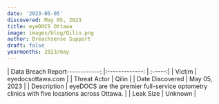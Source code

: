 ```yaml
---
date: '2023-05-05'
discovered: May 05, 2023
title: eyeDOCS Ottawa
image: images/blog/Qilin.png
author: Breachsense Support
draft: false
yearmonths: 2023/may
---
```


| Data Breach Report------------:     |:-------------:    | :-----:|
| Victim      | eyedocsottawa.com      | 
| Threat Actor      | Qilin      | 
| Date Discovered      | May 05, 2023      | 
| Description      | eyeDOCS are the premier full-service optometry clinics with five locations across Ottawa.      | 
| Leak Size      | Unknown      | 

